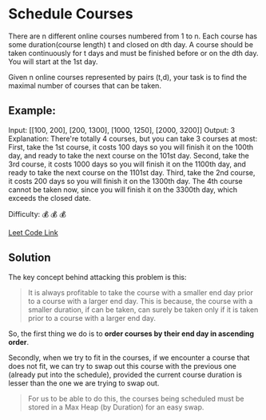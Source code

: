 # Schedule Courses
There are n different online courses numbered from 1 to n. Each course has some duration(course length) t and closed on dth day. A course should be taken continuously for t days and must be finished before or on the dth day. You will start at the 1st day.

Given n online courses represented by pairs (t,d), your task is to find the maximal number of courses that can be taken.

## Example:

Input: [[100, 200], [200, 1300], [1000, 1250], [2000, 3200]]
Output: 3
Explanation: 
There're totally 4 courses, but you can take 3 courses at most:
First, take the 1st course, it costs 100 days so you will finish it on the 100th day, and ready to take the next course on the 101st day.
Second, take the 3rd course, it costs 1000 days so you will finish it on the 1100th day, and ready to take the next course on the 1101st day. 
Third, take the 2nd course, it costs 200 days so you will finish it on the 1300th day. 
The 4th course cannot be taken now, since you will finish it on the 3300th day, which exceeds the closed date.

Difficulty: :moneybag: :moneybag: :moneybag:

[Leet Code Link](https://leetcode.com/problems/course-schedule-iii/)

## Solution

The key concept behind attacking this problem is this:

> It is always profitable to take the course with a smaller end day prior to a course with a larger end day. This is because, the course with a smaller duration, if can be taken, can surely be taken only if it is taken prior to a course with a larger end day.

So, the first thing we do is to __order courses by their end day in ascending order__.

Secondly, when we try to fit in the courses, if we encounter a course that does not fit, we can try to swap out this course
with the previous one (already put into the schedule), provided the current course duration is lesser than the one we are trying to swap out.

> For us to be able to do this, the courses being scheduled must be stored in a Max Heap (by Duration) for an easy swap.




